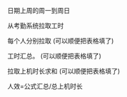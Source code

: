 日期上周的周一到周日

从考勤系统拉取工时

每个人分别拉取
(可以顺便把表格填了)

工时汇总。
(可以顺便把表格填了)

拉取上机时长求和
(可以顺便把表格填了)

人效=公式汇总/总上机时长




